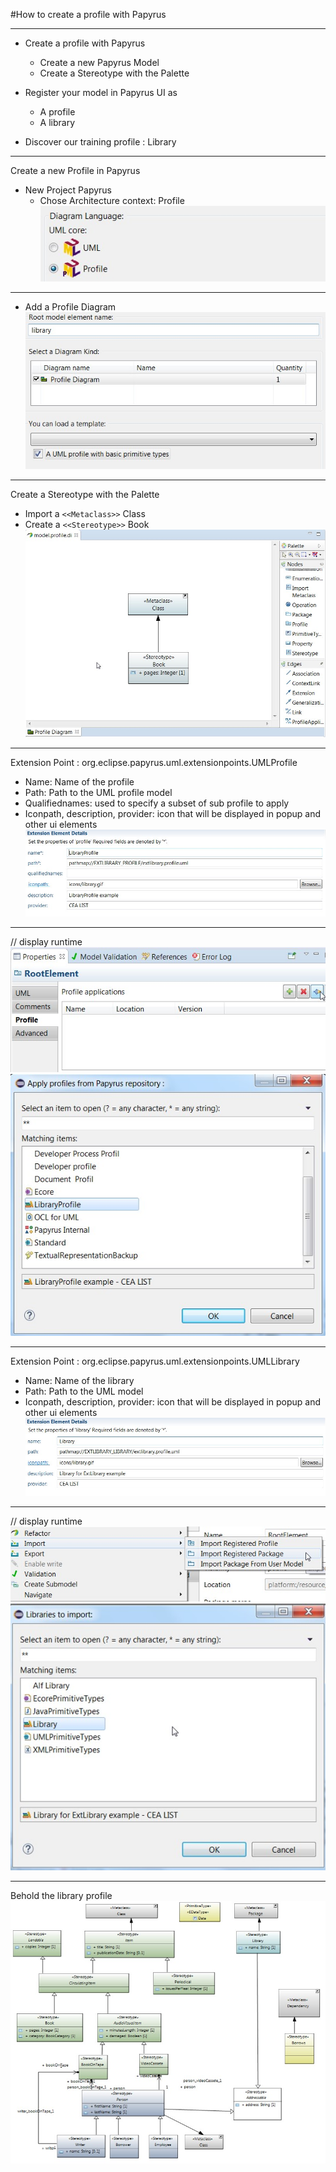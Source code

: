 #How to create a profile with Papyrus

---

* Create a profile with Papyrus
    * Create a new Papyrus Model
    * Create a Stereotype with the Palette

* Register your model in Papyrus UI as
    * A profile
    * A library 

* Discover our training profile : Library

---
Create a new Profile in Papyrus

* New Project Papyrus
    * Chose Architecture context: Profile  
![DiagramLanguage](/org.eclipse.papyrus.training.library.profile/doc/DiagramLanguage.jpg?raw=true "Select Diagram Language")   

---

* Add a Profile Diagram   
![ProfileDiagram](/org.eclipse.papyrus.training.library.profile/doc/ProfileDiagram.jpg?raw=true "Add a Profile Diagram") 

---
Create a Stereotype with the Palette

* Import a `<<Metaclass>>` Class
* Create a `<<Stereotype>>` Book 
![FirstStereotype](/org.eclipse.papyrus.training.library.profile/doc/FirstStereotype.jpg?raw=true "Create First Stereotype")
 
---

Extension Point : org.eclipse.papyrus.uml.extensionpoints.UMLProfile  
* Name: Name of the profile
* Path: Path to the UML profile model
* Qualifiednames: used to specify a subset of sub profile to apply
* Iconpath, description, provider: icon that will be displayed in popup and other ui elements
![RegisterProfile](/org.eclipse.papyrus.training.library.profile/doc/RegisterProfile.jpg?raw=true "Register a Profile")
---

// display runtime  
![ApplyProfile1](/org.eclipse.papyrus.training.library.profile/doc/ApplyProfile1.jpg?raw=true "Apply a Profile Step1")
![ApplyProfile2](/org.eclipse.papyrus.training.library.profile/doc/ApplyProfile2.jpg?raw=true "Apply a Profile Step2")

---

Extension Point : org.eclipse.papyrus.uml.extensionpoints.UMLLibrary  
* Name: Name of the library
* Path: Path to the UML model
* Iconpath, description, provider: icon that will be displayed in popup and other ui elements
![RegisterLibrary](/org.eclipse.papyrus.training.library.profile/doc/RegisterLibrary.jpg?raw=true "Register a Library")
---

// display runtime  
![ImportLibrary1](/org.eclipse.papyrus.training.library.profile/doc/ImportLibrary1.jpg?raw=true "Import Library Step1")
![ImportLibrary2](/org.eclipse.papyrus.training.library.profile/doc/ImportLibrary2.jpg?raw=true "Import Library Step2")
 
---

Behold the library profile 
![LibraryProfileDiagram](/org.eclipse.papyrus.training.library.profile/doc/LibraryProfile.jpg?raw=true "Library Profile Diagram") 




